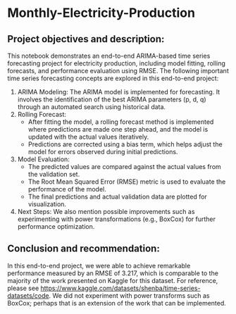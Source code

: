 # Monthly-Electricity-Production
## Project objectives and description:
This notebook demonstrates an end-to-end ARIMA-based time series forecasting project for electricity production, including model fitting, rolling forecasts, and performance evaluation using RMSE. The following important time series forecasting concepts are explored in this end-to-end project:
1. ARIMA Modeling: The ARIMA model is implemented for forecasting. It involves the identification of the best ARIMA parameters (p, d, q) through an automated search using historical data.
2. Rolling Forecast: 
    - After fitting the model, a rolling forecast method is implemented where predictions are made one step ahead, and the model is updated with the actual values iteratively.
    - Predictions are corrected using a bias term, which helps adjust the model for errors observed during initial predictions.
3. Model Evaluation:
    - The predicted values are compared against the actual values from the validation set.
    - The Root Mean Squared Error (RMSE) metric is used to evaluate the performance of the model.
    - The final predictions and actual validation data are plotted for visualization.    
4. Next Steps: We also mention possible improvements such as experimenting with power transformations (e.g., BoxCox) for further performance optimization.

## Conclusion and recommendation:
In this end-to-end project, we were able to achieve remarkable performance measured by an RMSE of 3.217, which is comparable to the majority of the work presented on Kaggle for this dataset. For reference, please see https://www.kaggle.com/datasets/shenba/time-series-datasets/code. We did not experiment with power transforms such as BoxCox; perhaps that is an extension of the work that can be implemented.
